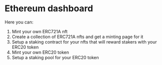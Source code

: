 # Ethereum dashboard

Here you can:

1. Mint your own ERC721A nft
2. Create a collection of ERC721A nfts and get a minting page for it
3. Setup a staking contract for your nfts that will reward stakers with your ERC20 token
4. Mint your own ERC20 token
5. Setup a staking pool for your ERC20 token
